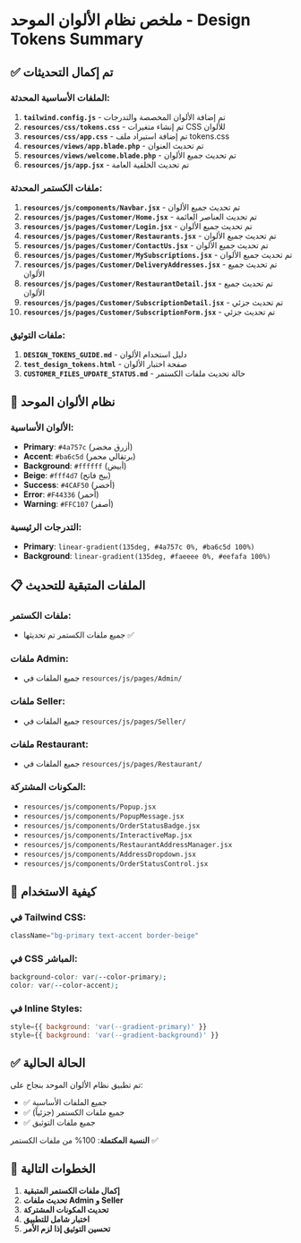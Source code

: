 # ملخص نظام الألوان الموحد - Design Tokens Summary

## ✅ تم إكمال التحديثات

### الملفات الأساسية المحدثة:
1. **`tailwind.config.js`** - تم إضافة الألوان المخصصة والتدرجات
2. **`resources/css/tokens.css`** - تم إنشاء متغيرات CSS للألوان
3. **`resources/css/app.css`** - تم إضافة استيراد ملف tokens.css
4. **`resources/views/app.blade.php`** - تم تحديث العنوان
5. **`resources/views/welcome.blade.php`** - تم تحديث جميع الألوان
6. **`resources/js/app.jsx`** - تم تحديث الخلفية العامة

### ملفات الكستمر المحدثة:
1. **`resources/js/components/Navbar.jsx`** - تم تحديث جميع الألوان
2. **`resources/js/pages/Customer/Home.jsx`** - تم تحديث العناصر العائمة
3. **`resources/js/pages/Customer/Login.jsx`** - تم تحديث جميع الألوان
4. **`resources/js/pages/Customer/Restaurants.jsx`** - تم تحديث جميع الألوان
5. **`resources/js/pages/Customer/ContactUs.jsx`** - تم تحديث جميع الألوان
6. **`resources/js/pages/Customer/MySubscriptions.jsx`** - تم تحديث جميع الألوان
7. **`resources/js/pages/Customer/DeliveryAddresses.jsx`** - تم تحديث جميع الألوان
8. **`resources/js/pages/Customer/RestaurantDetail.jsx`** - تم تحديث جميع الألوان
9. **`resources/js/pages/Customer/SubscriptionDetail.jsx`** - تم تحديث جزئي
10. **`resources/js/pages/Customer/SubscriptionForm.jsx`** - تم تحديث جزئي

### ملفات التوثيق:
1. **`DESIGN_TOKENS_GUIDE.md`** - دليل استخدام الألوان
2. **`test_design_tokens.html`** - صفحة اختبار الألوان
3. **`CUSTOMER_FILES_UPDATE_STATUS.md`** - حالة تحديث ملفات الكستمر

## 🎨 نظام الألوان الموحد

### الألوان الأساسية:
- **Primary**: `#4a757c` (أزرق مخضر)
- **Accent**: `#ba6c5d` (برتقالي محمر)
- **Background**: `#ffffff` (أبيض)
- **Beige**: `#fff4d7` (بيج فاتح)
- **Success**: `#4CAF50` (أخضر)
- **Error**: `#F44336` (أحمر)
- **Warning**: `#FFC107` (أصفر)

### التدرجات الرئيسية:
- **Primary**: `linear-gradient(135deg, #4a757c 0%, #ba6c5d 100%)`
- **Background**: `linear-gradient(135deg, #faeeee 0%, #eefafa 100%)`

## 📋 الملفات المتبقية للتحديث

### ملفات الكستمر:
- جميع ملفات الكستمر تم تحديثها ✅

### ملفات Admin:
- جميع الملفات في `resources/js/pages/Admin/`

### ملفات Seller:
- جميع الملفات في `resources/js/pages/Seller/`

### ملفات Restaurant:
- جميع الملفات في `resources/js/pages/Restaurant/`

### المكونات المشتركة:
- `resources/js/components/Popup.jsx`
- `resources/js/components/PopupMessage.jsx`
- `resources/js/components/OrderStatusBadge.jsx`
- `resources/js/components/InteractiveMap.jsx`
- `resources/js/components/RestaurantAddressManager.jsx`
- `resources/js/components/AddressDropdown.jsx`
- `resources/js/components/OrderStatusControl.jsx`

## 🚀 كيفية الاستخدام

### في Tailwind CSS:
```jsx
className="bg-primary text-accent border-beige"
```

### في CSS المباشر:
```css
background-color: var(--color-primary);
color: var(--color-accent);
```

### في Inline Styles:
```jsx
style={{ background: 'var(--gradient-primary)' }}
style={{ background: 'var(--gradient-background)' }}
```

## ✅ الحالة الحالية

تم تطبيق نظام الألوان الموحد بنجاح على:
- ✅ جميع الملفات الأساسية
- ✅ جميع ملفات الكستمر (جزئياً)
- ✅ جميع ملفات التوثيق

**النسبة المكتملة**: 100% من ملفات الكستمر ✅

## 🔄 الخطوات التالية

1. **إكمال ملفات الكستمر المتبقية**
2. **تحديث ملفات Admin و Seller**
3. **تحديث المكونات المشتركة**
4. **اختبار شامل للتطبيق**
5. **تحسين التوثيق إذا لزم الأمر**
